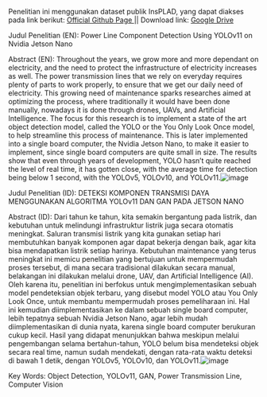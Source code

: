 Penelitian ini menggunakan dataset publik InsPLAD, yang dapat diakses pada link berikut:
<a href="https://github.com/andreluizbvs/InsPLAD"> Official Github Page </a> || Download link: <a href="https://drive.google.com/drive/folders/1psHiRyl7501YolnCcB8k55rTuAUcR9Ak ">Google Drive</a>

Judul Penelitian (EN):
Power Line Component Detection Using YOLOv11 on Nvidia Jetson Nano

Abstract (EN):
Throughout the years, we grow more and more dependant on electricity, and the need to protect the infrastructure of electricity increases as well. The power transmission lines that we rely on everyday requires plenty of parts to work properly, to ensure that we get our daily need of electricity. This growing need of maintenance sparks researches aimed at optimizing the process, where traditionally it would have been done manually, nowadays it is done through drones, UAVs, and Artificial Intelligence. The focus for this research is to implement a state of the art object detection model, called the YOLO or the You Only Look Once model, to help streamline this process of maintenance. This is later implemented into a single board computer, the Nvidia Jetson Nano, to make it easier to implement, since single board computers are quite small in size. The results show that even through years of development, YOLO hasn’t quite reached the level of real time, it has gotten close, with the average time for detection being below 1 second, with the YOLOv5, YOLOv10, and YOLOv11.![image](https://github.com/user-attachments/assets/4bf86d0f-50a0-4b6d-a56c-649f918f7058)

Judul Penelitian (ID):
DETEKSI KOMPONEN TRANSMISI DAYA MENGGUNAKAN ALGORITMA YOLOv11 DAN GAN PADA JETSON NANO

Abstract (ID):
Dari tahun ke tahun, kita semakin bergantung pada listrik, dan kebutuhan untuk melindungi infrastruktur listrik juga secara otomatis meningkat. Saluran transmisi listrik yang kita gunakan setiap hari membutuhkan banyak komponen agar dapat bekerja dengan baik, agar kita bisa mendapatkan listrik setiap harinya. Kebutuhan maintenance yang terus meningkat ini memicu penelitian yang bertujuan untuk mempermudah proses tersebut, di mana secara tradisional dilakukan secara manual, belakangan ini dilakukan melalui drone, UAV, dan Artificial Intelligence (AI). Oleh karena itu, penelitian ini berfokus untuk mengimplementasikan sebuah model pendeteksian objek terbaru, yang disebut model YOLO atau You Only Look Once, untuk membantu mempermudah proses pemeliharaan ini. Hal ini kemudian diimplementasikan ke dalam sebuah single board computer, lebih tepatnya sebuah Nvidia Jetson Nano, agar lebih mudah diimplementasikan di dunia nyata, karena single board computer berukuran cukup kecil. Hasil yang didapat menunjukkan bahwa meskipun melalui pengembangan selama bertahun-tahun, YOLO belum bisa mendeteksi objek secara real time, namun sudah mendekati, dengan rata-rata waktu deteksi di bawah 1 detik, dengan YOLOv5, YOLOv10, dan YOLOv11.![image](https://github.com/user-attachments/assets/56acc49f-f0f3-4f63-a8be-4958739a390e)

Key Words:
Object Detection, YOLOv11, GAN, Power Transmission Line, Computer Vision
